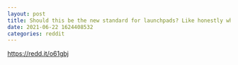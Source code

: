 ```yaml
--- 
layout: post 
title: Should this be the new standard for launchpads? Like honestly what's the point of my $400 investment if a dIaMoNd TiEr InVeStOr (or whatever the hell that is) is gonna eat up all the allocations? 
date: 2021-06-22 1624408532 
categories: reddit 
--- 
```

https://redd.it/o61gbj